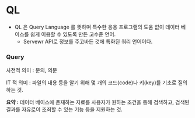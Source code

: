 # QL

+ QL 은 Query Language 를 뜻하며 특수한 응용 프로그램의 도움 없이 데이터 베이스를 쉽게 이용할 수 있도록 만든 고수준 언어.
  + Servewr API로 정보를 주고바든 것에 특화된 쿼리 언어이다.

### Query

사전적 의미 : 문의, 의문

IT 적 의미 : 파일의 내용 등을 알기 위해 몇 개의 코드(code)나 키(key)를 기초로 질의하는 것.

**요약 :** 데이터 베이스에 존재하는 자료를 사용자가 원하는 조건을 통해 검색하고, 검색된 결과를 자유로이 조죄할 수 있는 기능 등을 지원하는 것.
